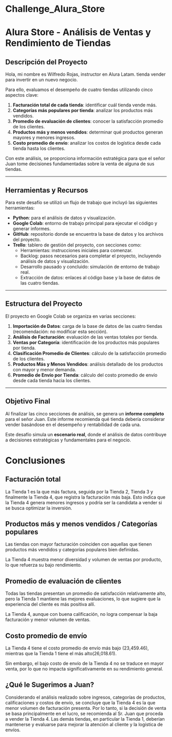 # Challenge_Alura_Store

# Alura Store - Análisis de Ventas y Rendimiento de Tiendas

## Descripción del Proyecto
Hola, mi nombre es Wilfredo Rojas, instructor en Alura Latam. tienda vender para invertir en un nuevo negocio.  

Para ello, evaluamos el desempeño de cuatro tiendas utilizando cinco aspectos clave:

1. **Facturación total de cada tienda**: identificar cuál tienda vende más.  
2. **Categorías más populares por tienda**: analizar los productos más vendidos.  
3. **Promedio de evaluación de clientes**: conocer la satisfacción promedio de los clientes.  
4. **Productos más y menos vendidos**: determinar qué productos generan mayores y menores ingresos.  
5. **Costo promedio de envío**: analizar los costos de logística desde cada tienda hasta los clientes.  

Con este análisis, se proporciona información estratégica para que el señor Juan tome decisiones fundamentadas sobre la venta de alguna de sus tiendas.

---

## Herramientas y Recursos
Para este desafío se utilizó un flujo de trabajo que incluyó las siguientes herramientas:

- **Python**: para el análisis de datos y visualización.  
- **Google Colab**: entorno de trabajo principal para ejecutar el código y generar informes.  
- **GitHub**: repositorio donde se encuentra la base de datos y los archivos del proyecto.  
- **Trello**: tablero de gestión del proyecto, con secciones como:
  - Herramientas: instrucciones iniciales para comenzar.
  - Backlog: pasos necesarios para completar el proyecto, incluyendo análisis de datos y visualización.
  - Desarrollo pausado y concluido: simulación de entorno de trabajo real.
  - Extracción de datos: enlaces al código base y la base de datos de las cuatro tiendas.

---

## Estructura del Proyecto
El proyecto en Google Colab se organiza en varias secciones:

1. **Importación de Datos**: carga de la base de datos de las cuatro tiendas (recomendación: no modificar esta sección).  
2. **Análisis de Facturación**: evaluación de las ventas totales por tienda.  
3. **Ventas por Categoría**: identificación de los productos más populares por tienda.  
4. **Clasificación Promedio de Clientes**: cálculo de la satisfacción promedio de los clientes.  
5. **Productos Más y Menos Vendidos**: análisis detallado de los productos con mayor y menor demanda.  
6. **Promedio de Envío por Tienda**: cálculo del costo promedio de envío desde cada tienda hacia los clientes.  

---

## Objetivo Final
Al finalizar las cinco secciones de análisis, se genera un **informe completo** para el señor Juan. Este informe recomienda qué tienda debería considerar vender basándose en el desempeño y rentabilidad de cada una.  

Este desafío simula un **escenario real**, donde el análisis de datos contribuye a decisiones estratégicas y fundamentales para el negocio.  

# Conclusiones

## Facturación total

La Tienda 1 es la que más factura, seguida por la Tienda 2, Tienda 3 y finalmente la Tienda 4, que registra la facturación más baja. Esto indica que la Tienda 4 genera menores ingresos y podría ser la candidata a vender si se busca optimizar la inversión.

## Productos más y menos vendidos / Categorías populares

Las tiendas con mayor facturación coinciden con aquellas que tienen productos más vendidos y categorías populares bien definidas.

La Tienda 4 muestra menor diversidad y volumen de ventas por producto, lo que refuerza su bajo rendimiento.

## Promedio de evaluación de clientes

Todas las tiendas presentan un promedio de satisfacción relativamente alto, pero la Tienda 1 mantiene las mejores evaluaciones, lo que sugiere que la experiencia del cliente es más positiva allí.

La Tienda 4, aunque con buena calificación, no logra compensar la baja facturación y menor volumen de ventas.

## Costo promedio de envío

La Tienda 4 tiene el costo promedio de envío más bajo (23,459.46), mientras que la Tienda 1 tiene el más alto(26,018.61).

Sin embargo, el bajo costo de envío de la Tienda 4 no se traduce en mayor venta, por lo que no impacta significativamente en su rendimiento general.

## ¿Qué le Sugerimos a Juan?
Considerando el análisis realizado sobre ingresos, categorías de productos, calificaciones y costos de envío, se concluye que la Tienda 4 es la que menor volumen de facturación presenta. Por lo tanto, si la decisión de venta se basa principalmente en el lucro, se recomienda al Sr. Juan que proceda a vender la Tienda 4. Las demás tiendas, en particular la Tienda 1, deberían mantenerse y evaluarse para mejorar la atención al cliente y la logística de envíos.
